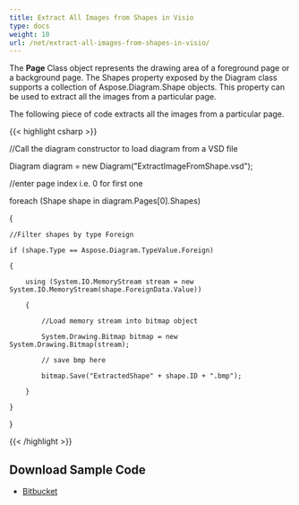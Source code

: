 ```yaml
---
title: Extract All Images from Shapes in Visio
type: docs
weight: 10
url: /net/extract-all-images-from-shapes-in-visio/
---
```


The **Page** Class object represents the drawing area of a foreground page or a background page. The Shapes property exposed by the Diagram class supports a collection of Aspose.Diagram.Shape objects. This property can be used to extract all the images from a particular page.

The following piece of code extracts all the images from a particular page.

{{< highlight csharp >}}

 //Call the diagram constructor to load diagram from a VSD file

Diagram diagram = new Diagram("ExtractImageFromShape.vsd");

//enter page index i.e. 0 for first one

foreach (Shape shape in diagram.Pages[0].Shapes)

{

	//Filter shapes by type Foreign

	if (shape.Type == Aspose.Diagram.TypeValue.Foreign)

	{

		using (System.IO.MemoryStream stream = new System.IO.MemoryStream(shape.ForeignData.Value))

		{

			//Load memory stream into bitmap object

			System.Drawing.Bitmap bitmap = new System.Drawing.Bitmap(stream);

			// save bmp here

			bitmap.Save("ExtractedShape" + shape.ID + ".bmp");

		}

	}

}

{{< /highlight >}}
## **Download Sample Code**
- [Bitbucket](https://bitbucket.org/asposemarketplace/aspose-for-vsto/downloads/ExtractAllImagesFromVisio%20%28Aspose.Diagram%29.zip)
